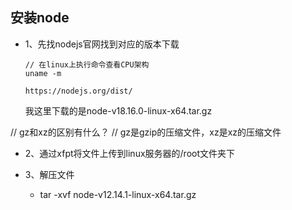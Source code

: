 ## 安装node

- 1、先找nodejs官网找到对应的版本下载
  ```
  // 在linux上执行命令查看CPU架构
  uname -m

  https://nodejs.org/dist/
  ```

  我这里下载的是node-v18.16.0-linux-x64.tar.gz

// gz和xz的区别有什么？
// gz是gzip的压缩文件，xz是xz的压缩文件


- 2、通过xfpt将文件上传到linux服务器的/root文件夹下

- 3、解压文件
  - tar -xvf node-v12.14.1-linux-x64.tar.gz
